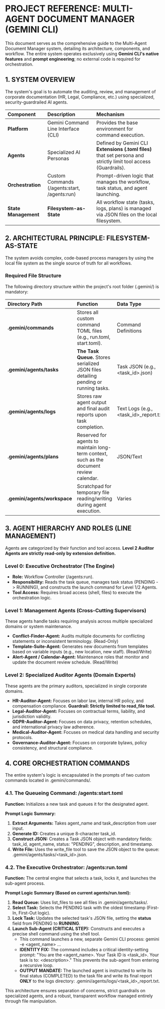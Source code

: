 # **PROJECT REFERENCE: MULTI-AGENT DOCUMENT MANAGER (GEMINI CLI)**

This document serves as the comprehensive guide to the Multi-Agent Document Manager system, detailing its architecture, components, and workflow. The entire system operates exclusively using **Gemini CLI's native features** and **prompt engineering**; no external code is required for orchestration.

## **1\. SYSTEM OVERVIEW**

The system's goal is to automate the auditing, review, and management of corporate documentation (HR, Legal, Compliance, etc.) using specialized, security-guardrailed AI agents.

| Component | Description | Mechanism |
| :---- | :---- | :---- |
| **Platform** | Gemini Command Line Interface (CLI) | Provides the base environment for command execution. |
| **Agents** | Specialized AI Personas | Defined by Gemini CLI **Extensions (.toml files)** that set persona and strictly limit tool access (Guardrails). |
| **Orchestration** | Custom Commands (/agents:start, /agents:run) | Prompt-driven logic that manages the workflow, task status, and agent launching. |
| **State Management** | **Filesystem-as-State** | All workflow state (tasks, logs, plans) is managed via JSON files on the local filesystem. |

## **2\. ARCHITECTURAL PRINCIPLE: FILESYSTEM-AS-STATE**

The system avoids complex, code-based process managers by using the local file system as the single source of truth for all workflows.

### **Required File Structure**

The following directory structure within the project's root folder (.gemini/) is mandatory:

| Directory Path | Function | Data Type |
| :---- | :---- | :---- |
| **.gemini/commands** | Stores all custom command TOML files (e.g., run.toml, start.toml). | Command Definitions |
| **.gemini/agents/tasks** | **The Task Queue.** Stores serialized JSON files detailing pending or running tasks. | Task JSON (e.g., \<task\_id\>.json) |
| **.gemini/agents/logs** | Stores raw agent output and final audit reports upon task completion. | Text Logs (e.g., \<task\_id\>\_report.txt) |
| **.gemini/agents/plans** | Reserved for agents to maintain long-term context, such as the document review calendar. | JSON/Text |
| **.gemini/agents/workspace** | Scratchpad for temporary file reading/writing during agent execution. | Varies |

## **3\. AGENT HIERARCHY AND ROLES (LINE MANAGEMENT)**

Agents are categorized by their function and tool access. **Level 2 Auditor Agents are strictly read-only by extension definition.**

### **Level 0: Executive Orchestrator (The Engine)**

* **Role:** Workflow Controller (/agents:run).  
* **Responsibility:** Reads the task queue, manages task status (PENDING \-\> RUNNING), and constructs the launch command for Level 1/2 Agents.  
* **Tool Access:** Requires broad access (shell, files) to execute the orchestration logic.

### **Level 1: Management Agents (Cross-Cutting Supervisors)**

These agents handle tasks requiring analysis across multiple specialized domains or system maintenance.

* **Conflict-Finder-Agent:** Audits multiple documents for conflicting statements or inconsistent terminology. (Read-Only)  
* **Template-Suite-Agent:** Generates new documents from templates based on variable inputs (e.g., new location, new staff). (Read/Write)  
* **Alert-Agent / Calendar-Agent:** Maintenance roles that monitor and update the document review schedule. (Read/Write)

### **Level 2: Specialized Auditor Agents (Domain Experts)**

These agents are the primary auditors, specialized in single corporate domains.

* **HR-Auditor-Agent:** Focuses on labor law, internal HR policy, and compensation compliance. **Guardrail: Strictly limited to read\_file tool.**  
* **Legal-Auditor-Agent:** Focuses on contractual terms, liability, and jurisdiction validity.  
* **GDPR-Auditor-Agent:** Focuses on data privacy, retention schedules, and international privacy law adherence.  
* **Medical-Auditor-Agent:** Focuses on medical data handling and security protocols.  
* **Governance-Auditor-Agent:** Focuses on corporate bylaws, policy consistency, and structural compliance.

## **4\. CORE ORCHESTRATION COMMANDS**

The entire system's logic is encapsulated in the prompts of two custom commands located in .gemini/commands/.

### **4.1. The Queueing Command: /agents:start.toml**

**Function:** Initializes a new task and queues it for the designated agent.

**Prompt Logic Summary:**

1. **Extract Arguments:** Takes agent\_name and task\_description from user input.  
2. **Generate ID:** Creates a unique 8-character task\_id.  
3. **Construct JSON:** Creates a Task JSON object with mandatory fields: task\_id, agent\_name, status: "PENDING", description, and timestamp.  
4. **Write File:** Uses the write\_file tool to save the JSON object to the queue: .gemini/agents/tasks/\<task\_id\>.json.

### **4.2. The Executive Orchestrator: /agents:run.toml**

**Function:** The central engine that selects a task, locks it, and launches the sub-agent process.

**Prompt Logic Summary (Based on current agents/run.toml):**

1. **Read Queue:** Uses list\_files to see all files in .gemini/agents/tasks/.  
2. **Select Task:** Selects the PENDING task with the oldest timestamp (First-In, First-Out logic).  
3. **Lock Task:** Updates the selected task's JSON file, setting the **status** field from PENDING to **RUNNING**.  
4. **Launch Sub-Agent (CRITICAL STEP):** Constructs and executes a precise shell command using the shell tool.  
   * This command launches a new, separate Gemini CLI process: gemini \-e \<agent\_name\> ...  
   * **IDENTITY FIX:** The command includes a critical identity-setting prompt: "You are the \<agent\_name\>. Your Task ID is \<task\_id\>. Your task is to: \<description\>." This prevents the sub-agent from entering a recursive loop.  
   * **OUTPUT MANDATE:** The launched agent is instructed to write its final status (COMPLETED) to the task file and write its final report **ONLY** to the logs directory: .gemini/agents/logs/\<task\_id\>\_report.txt.

This architecture ensures separation of concerns, strict guardrails on specialized agents, and a robust, transparent workflow managed entirely through file manipulation.